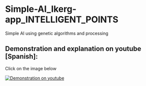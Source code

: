 # Simple-AI_Ikerg-app_INTELLIGENT_POINTS
Simple AI using genetic algorithms and processing

## Demonstration and explanation on youtube [Spanish]:
Click on the image below

[![Demonstration on youtube](https://img.youtube.com/vi/tinvrYXlL4U/0.jpg)](https://www.youtube.com/watch?v=tinvrYXlL4U)
